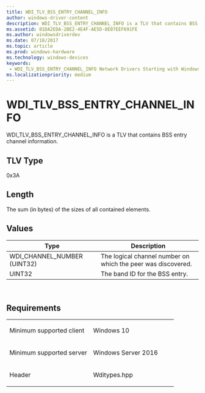 ```yaml
---
title: WDI_TLV_BSS_ENTRY_CHANNEL_INFO
author: windows-driver-content
description: WDI_TLV_BSS_ENTRY_CHANNEL_INFO is a TLV that contains BSS entry channel information.
ms.assetid: 01DA2EDA-2BE2-4E4F-AE5D-8E07EEF691FE
ms.author: windowsdriverdev 
ms.date: 07/18/2017 
ms.topic: article 
ms.prod: windows-hardware 
ms.technology: windows-devices 
keywords:
 - WDI_TLV_BSS_ENTRY_CHANNEL_INFO Network Drivers Starting with Windows Vista
ms.localizationpriority: medium
---
```


# WDI\_TLV\_BSS\_ENTRY\_CHANNEL\_INFO


WDI\_TLV\_BSS\_ENTRY\_CHANNEL\_INFO is a TLV that contains BSS entry channel information.

## TLV Type


0x3A

## Length


The sum (in bytes) of the sizes of all contained elements.

## Values


| Type                          | Description                                                  |
|-------------------------------|--------------------------------------------------------------|
| WDI\_CHANNEL\_NUMBER (UINT32) | The logical channel number on which the peer was discovered. |
| UINT32                        | The band ID for the BSS entry.                               |

 

Requirements
------------

<table>
<colgroup>
<col width="50%" />
<col width="50%" />
</colgroup>
<tbody>
<tr class="odd">
<td><p>Minimum supported client</p></td>
<td><p>Windows 10</p></td>
</tr>
<tr class="even">
<td><p>Minimum supported server</p></td>
<td><p>Windows Server 2016</p></td>
</tr>
<tr class="odd">
<td><p>Header</p></td>
<td>Wditypes.hpp</td>
</tr>
</tbody>
</table>

 

 




